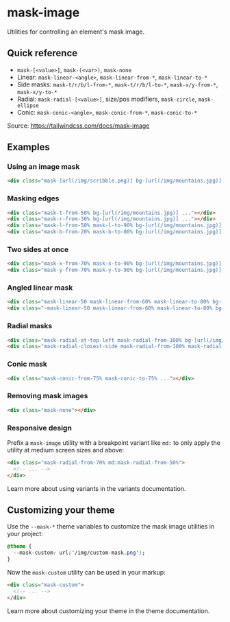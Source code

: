 # mask-image

Utilities for controlling an element's mask image.

## Quick reference

- `mask-[<value>]`, `mask-(<var>)`, `mask-none`
- Linear: `mask-linear-<angle>`, `mask-linear-from-*`, `mask-linear-to-*`
- Side masks: `mask-t/r/b/l-from-*`, `mask-t/r/b/l-to-*`, `mask-x/y-from-*`, `mask-x/y-to-*`
- Radial: `mask-radial-[<value>]`, size/pos modifiers, `mask-circle`, `mask-ellipse`
- Conic: `mask-conic-<angle>`, `mask-conic-from-*`, `mask-conic-to-*`

Source: https://tailwindcss.com/docs/mask-image

## Examples

### Using an image mask

```html
<div class="mask-[url(/img/scribble.png)] bg-[url(/img/mountains.jpg)] ..."></div>
```

### Masking edges

```html
<div class="mask-t-from-50% bg-[url(/img/mountains.jpg)] ..."></div>
<div class="mask-r-from-30% bg-[url(/img/mountains.jpg)] ..."></div>
<div class="mask-l-from-50% mask-l-to-90% bg-[url(/img/mountains.jpg)] ..."></div>
<div class="mask-b-from-20% mask-b-to-80% bg-[url(/img/mountains.jpg)] ..."></div>
```

### Two sides at once

```html
<div class="mask-x-from-70% mask-x-to-90% bg-[url(/img/mountains.jpg)] ..."></div>
<div class="mask-y-from-70% mask-y-to-90% bg-[url(/img/mountains.jpg)] ..."></div>
```

### Angled linear mask

```html
<div class="mask-linear-50 mask-linear-from-60% mask-linear-to-80% bg-[url(/img/mountains.jpg)] ..."></div>
<div class="-mask-linear-50 mask-linear-from-60% mask-linear-to-80% bg-[url(/img/mountains.jpg)] ..."></div>
```

### Radial masks

```html
<div class="mask-radial-at-top-left mask-radial-from-100% bg-[url(/img/mountains.jpg)] ..."></div>
<div class="mask-radial-closest-side mask-radial-from-100% mask-radial-at-[30%_30%] bg-[url(/img/mountains.jpg)] ..."></div>
```

### Conic mask

```html
<div class="mask-conic-from-75% mask-conic-to-75% ..."></div>
```

### Removing mask images

```html
<div class="mask-none"></div>
```

### Responsive design

Prefix a `mask-image` utility with a breakpoint variant like `md:` to only apply the utility at medium screen sizes and above:

```html
<div class="mask-radial-from-70% md:mask-radial-from-50%">
  <!-- ... -->
</div>
```

Learn more about using variants in the variants documentation.

## Customizing your theme

Use the `--mask-*` theme variables to customize the mask image utilities in your project:

```css
@theme {
  --mask-custom: url('/img/custom-mask.png');
}
```

Now the `mask-custom` utility can be used in your markup:

```html
<div class="mask-custom">
  <!-- ... -->
</div>
```

Learn more about customizing your theme in the theme documentation.
